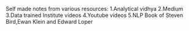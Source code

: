 Self made notes from various resources:
1.Analytical vidhya
2.Medium
3.Data trained Institute videos
4.Youtube videos
5.NLP Book of Steven Bird,Ewan Klein and Edward Loper
